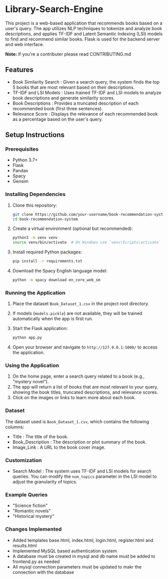 # Library-Search-Engine

This project is a web-based application that recommends books based on a user's query. The app utilizes NLP techniques to tokenize and analyze book descriptions, and applies TF-IDF and Latent Semantic Indexing (LSI) models to find and recommend similar books. Flask is used for the backend server and web interface.

**Note:** If you're a contributer please read CONTRIBUTING.md

## Features

- Book Similarity Search : Given a search query, the system finds the top 5 books that are most relevant based on their descriptions.
- TF-IDF and LSI Models : Uses trained TF-IDF and LSI models to analyze book descriptions and generate similarity scores.
- Book Descriptions : Provides a truncated description of each recommended book (first three sentences).
- Relevance Score : Displays the relevance of each recommended book as a percentage based on the user's query.

## Setup Instructions

### Prerequisites

- Python 3.7+
- Flask
- Pandas
- Spacy
- Gensim

### Installing Dependencies

1. Clone this repository:

   ```bash
   git clone https://github.com/your-username/book-recommendation-system.git
   cd book-recommendation-system
   ```

2. Create a virtual environment (optional but recommended):

   ```bash
   python3 -m venv venv
   source venv/bin/activate  # On Windows use `venv\Scripts\activate`
   ```

3. Install required Python packages:

   ```bash
   pip install -r requirements.txt
   ```

4. Download the Spacy English language model:

   ```bash
   python -m spacy download en_core_web_sm
   ```

### Running the Application

1. Place the dataset `Book_Dataset_1.csv` in the project root directory.
2. If models (`models.pickle`) are not available, they will be trained automatically when the app is first run.
3. Start the Flask application:

   ```bash
   python app.py
   ```

4. Open your browser and navigate to `http://127.0.0.1:5000/` to access the application.

### Using the Application

1. On the home page, enter a search query related to a book (e.g., "mystery novel").
2. The app will return a list of books that are most relevant to your query, showing the book titles, truncated descriptions, and relevance scores.
3. Click on the images or links to learn more about each book.

### Dataset

The dataset used is `Book_Dataset_1.csv`, which contains the following columns:

- Title : The title of the book.
- Book_Description : The description or plot summary of the book.
- Image_Link : A URL to the book cover image.

### Customization

- Search Model : The system uses TF-IDF and LSI models for search queries. You can modify the `num_topics` parameter in the LSI model to adjust the granularity of topics.

### Example Queries

- "Science fiction"
- "Romantic novels"
- "Historical mystery"

### Changes Implemented

- Added templates base.html, index.html, login.html, register.html and results.html
- Implemented MySQL based authentication system
- A database must be created in mysql and db name must be added to frontend.py as needed
- All mysql connection parameters must be updated to makr the connection with the database
